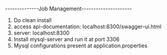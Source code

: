 --------------Job Management---------------------
1. Do clean install
2. access api-documentation: localhost:8300/swagger-ui.html
3. server: localhost:8300
4. Install mysql-server and run it at port 3306 
5. Mysql configurations present at application.properties
